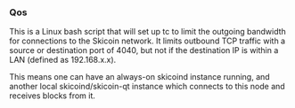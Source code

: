 ### Qos ###

This is a Linux bash script that will set up tc to limit the outgoing bandwidth for connections to the Skicoin network. It limits outbound TCP traffic with a source or destination port of 4040, but not if the destination IP is within a LAN (defined as 192.168.x.x).

This means one can have an always-on skicoind instance running, and another local skicoind/skicoin-qt instance which connects to this node and receives blocks from it.
